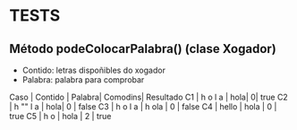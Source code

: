 # TESTS

## Método **podeColocarPalabra()** (clase Xogador)

+ Contido: letras dispoñibles do xogador
+ Palabra: palabra para comprobar

Caso | Contido | Palabra| Comodins| Resultado
C1   	| h o l a		| hola| 0| true
C2   	| h "" l a		| hola| 0 | false
C3	| h o l a		| h ola			| 0		| false
C4	| hello			| hola			| 0		| true 
C5	| h o			| hola 			| 2		| true